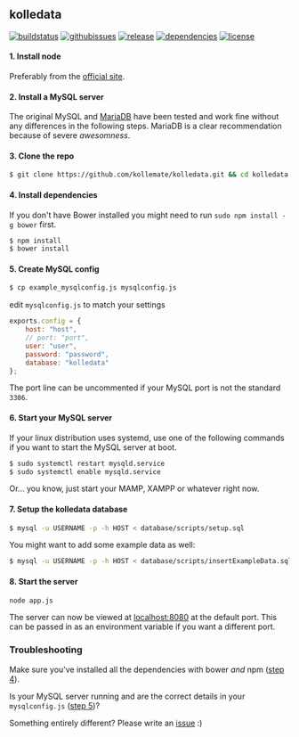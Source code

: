 ## kolledata

[![buildstatus](http://img.shields.io/travis/kollemate/kolledata.svg?style=flat)](https://travis-ci.org/kollemate/kolledata)
[![githubissues](http://img.shields.io/github/issues/kollemate/kolledata.svg?style=flat)](https://github.com/kollemate/kolledata/issues)
[![release](http://img.shields.io/github/release/kollemate/kolledata.svg?style=flat)](https://github.com/kollemate/kolledata/releases)
[![dependencies](http://img.shields.io/david/kollemate/kolledata.svg?style=flat)](https://david-dm.org/kollemate/kolledata)
[![license](http://img.shields.io/badge/license-MIT-blue.svg?style=flat)](https://raw.githubusercontent.com/kollemate/kolledata/master/LICENSE)

#### 1. Install node

Preferably from the [official site](http://nodejs.org/download/).

#### 2. Install a MySQL server

The original MySQL and [MariaDB](https://mariadb.org/) have been tested and work fine without any differences in the following steps. MariaDB is a clear recommendation because of severe *awesomness*.

#### 3. Clone the repo

```bash
$ git clone https://github.com/kollemate/kolledata.git && cd kolledata
```

#### 4. Install dependencies

If you don't have Bower installed you might need to run ```sudo npm install -g bower``` first.

```bash
$ npm install
$ bower install
```

#### 5. Create MySQL config

```bash
$ cp example_mysqlconfig.js mysqlconfig.js
```

edit ```mysqlconfig.js``` to match your settings

```js
exports.config = {
    host: "host",
    // port: "port",
    user: "user",
    password: "password",
    database: "kolledata"
};
```

The port line can be uncommented if your MySQL port is not the standard `3306`.

#### 6. Start your MySQL server

If your linux distribution uses systemd, use one of the following commands if you want to start the MySQL server at boot.

```bash
$ sudo systemctl restart mysqld.service
$ sudo systemctl enable mysqld.service
```

Or... you know, just start your MAMP, XAMPP or whatever right now.



#### 7. Setup the kolledata database

```bash
$ mysql -u USERNAME -p -h HOST < database/scripts/setup.sql
```

You might want to add some example data as well:

```bash
$ mysql -u USERNAME -p -h HOST < database/scripts/insertExampleData.sql
```

#### 8. Start the server

```bash
node app.js
```

The server can now be viewed at [localhost:8080](localhost:8080) at the default port. This can be passed in as an environment variable if you want a different port.

### Troubleshooting

Make sure you've installed all the dependencies with bower *and* npm ([step 4](#4-install-dependencies)).

Is your MySQL server running and are the correct details in your `mysqlconfig.js` ([step 5](#5-create-mysql-config))?

Something entirely different? Please write an [issue](https://github.com/kollemate/kolledata/issues) :)
